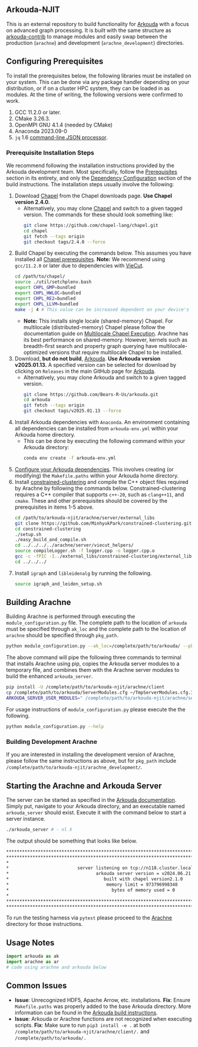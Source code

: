 ## Arkouda-NJIT
This is an external repository to build functionality for [Arkouda](https://github.com/Bears-R-Us/Arkouda) with a focus on advanced graph processing. It is built with the same structure as [arkouda-contrib](https://github.com/Bears-R-Us/arkouda-contrib) to manage modules and easily swap between the production (`arachne`) and development (`arachne_development`) directories.

## Configuring Prerequisites
To install the prerequisites below, the following libraries must be installed on your system. This can be done via any package handler depending on your distribution, or if on a cluster HPC system, they can be loaded in as modules. At the time of writing, the following versions were confirmed to work.
1. GCC 11.2.0 or later.
2. CMake 3.26.3.
3. OpenMPI GNU 4.1.4 (needed by CMake)
4. Anaconda 2023.09-0
5. `jq` 1.6 [command-line JSON processor](https://jqlang.github.io/jq/).

### Prerequisite Installation Steps
We recommend following the installation instructions provided by the Arkouda development team. Most specifically, follow the [Prerequisites](https://github.com/Bears-R-Us/arkouda?tab=readme-ov-file#prerequisites-toc) section in its entirety, and only the [Dependency Configuration](https://github.com/Bears-R-Us/arkouda/blob/master/pydoc/setup/BUILD.md#building-the-server) section of the build instructions. The installation steps usually involve the following:
1. Download [Chapel](https://chapel-lang.org/download.html) from the Chapel downloads page. **Use Chapel version 2.4.0.**
    * Alternatively, you may clone [Chapel](https://github.com/chapel-lang/chapel) and switch to a given tagged version. The commands for these should look something like:
        ```bash
        git clone https://github.com/chapel-lang/chapel.git
        cd chapel
        git fetch --tags origin
        git checkout tags/2.4.0 --force
        ```
2. Build Chapel by executing the commands below. This assumes you have installed all [Chapel prerequisites](https://chapel-lang.org/docs/usingchapel/prereqs.html#chapel-prerequisites). **Note:** We recommend using `gcc/11.2.0` or later due to dependencies with [VieCut](https://github.com/MinhyukPark/VieCut).
    ```bash
    cd /path/to/chapel/
    source ./util/setchplenv.bash
    export CHPL_GMP=bundled
    export CHPL_HWLOC=bundled
    export CHPL_RE2=bundled
    export CHPL_LLVM=bundled
    make -j 4 # This value can be increased dependent on your device's number of processors
    ```
    * **Note:** This installs single locale (shared-memory) Chapel. For multilocale (distributed-memory) Chapel please follow the documentation guide on [Multilocale Chapel Execution](https://chapel-lang.org/docs/usingchapel/multilocale.html#multilocale-chapel-execution). Arachne has its best performance on shared-memory. However, kernels such as breadth-first search and property graph querying have multilocale-optimized versions that require multilocale Chapel to be installed.
3. Download, **but do not build**, [Arkouda](https://github.com/Bears-R-Us/arkouda). **Use Arkouda version v2025.01.13.** A specified version can be selected for download by clicking on `Releases` in the main GitHub page for [Arkouda](https://github.com/Bears-R-Us/arkouda).
    * Alternatively, you may clone Arkouda and switch to a given tagged version.
        ```bash
        git clone https://github.com/Bears-R-Us/arkouda.git
        cd arkouda
        git fetch --tags origin
        git checkout tags/v2025.01.13 --force
        ```
4. Install Arkouda dependencies with `Anaconda`. An environment containing all dependencies can be installed from `arkouda-env.yml` within your Arkouda home directory.
    * This can be done by executing the following command within your Arkouda directory:
        ```bash
        conda env create -f arkouda-env.yml
        ```
5. [Configure your Arkouda dependencies](https://github.com/Bears-R-Us/arkouda/blob/master/pydoc/setup/BUILD.md#dependency-configuration). This involves creating (or modifying) the `Makefile.paths` within your Arkouda home directory.
6. Install [constrained-clustering](https://github.com/MinhyukPark/constrained-clustering) and compile the C++ object files required by Arachne by following the commands below. Constrained-clustering requires a C++ compiler that supports `c++-20`, such as `clang++11`, and `cmake`. These and other prerequisites should be covered by the prerequisites in items 1-5 above.
    ```bash
    cd /path/to/arkouda-njit/arachne/server/external_libs
    git clone https://github.com/MinhyukPark/constrained-clustering.git
    cd constrained-clustering
    ./setup.sh
    ./easy_build_and_compile.sh
    cd ../../../../arachne/server/viecut_helpers/
    source compileLogger.sh -f logger.cpp -o logger.cpp.o
    gcc -c -fPIC -I../external_libs/constrained-clustering/external_libs/VieCut/lib/ -I../external_libs/constrained-clustering/external_libs/VieCut/extlib/tlx/ computeMinCut.cpp -o computeMinCut.o
    cd ../../../
    ```
7. Install `igraph` and `libleidenalg` by running the following.
    ```bash
    source igraph_and_leiden_setup.sh
    ```

## Building Arachne
Building Arachne is performed through executing the `module_configuration.py` file. The complete path to the location of `arkouda` must be specified through `ak_loc` and the complete path to the location of `arachne` should be specified through `pkg_path`.

```bash
python module_configuration.py --ak_loc=/complete/path/to/arkouda/ --pkg_path=/complete/path/to/arkouda-njit/arachne/ | bash
```

The above command will pipe the following three commands to terminal that installs Arachne using pip, copies the Arkouda server modules to a temporary file, and combines them with the Arachne server modules to build the enhanced `arkouda_server`.
```bash
pip install -U /complete/path/to/arkouda-njit/arachne/client
cp /complete/path/to/arkouda/ServerModules.cfg ~/TmpServerModules.cfg.1683320760
ARKOUDA_SERVER_USER_MODULES=" /complete/path/to/arkouda-njit/arachne/server/BuildGraphMsg.chpl  /complete/path/to/arkouda-njit/arachne/server/PropertyGraphMsg.chpl  /complete/path/to/arkouda-njit/arachne/server/GraphInfoMsg.chpl  /complete/path/to/arkouda-njit/arachne/server/BFSMsg.chpl  /complete/path/to/arkouda-njit/arachne/server/TriCtrMsg.chpl  /complete/path/to/arkouda-njit/arachne/server/TriCntMsg.chpl  /complete/path/to/arkouda-njit/arachne/server/TrussMsg.chpl  /complete/path/to/arkouda-njit/arachne/server/CCMsg.chpl" ARKOUDA_CONFIG_FILE=~/TmpServerModules.cfg.1683320760 ARKOUDA_SKIP_CHECK_DEPS=true make -C /Users/alvaradoo/Research/arkouda
```

For usage instructions of `module_configuration.py` please execute the the following.
```bash
python module_configuration.py --help
```

### Building Development Arachne
If you are interested in installing the development version of Arachne, please follow the same instructions as above, but for `pkg_path` include `/complete/path/to/arkouda-njit/arachne_development/`.

## Starting the Arachne and Arkouda Server
The server can be started as specified in the [Arkouda documentation](https://github.com/Bears-R-Us/arkouda#running-arkouda_server-toc). Simply put, navigate to your Arkouda directory, and an executable named `arkouda_server` should exist. Execute it with the command below to start a server instance.
```bash
./arkouda_server # - nl X
```

The output should be something that looks like below.
```bash
********************************************************************************************************
********************************************************************************************************
*                                                                                                      *
*                          server listening on tcp://n118.cluster.local:5555                           *
*                                 arkouda server version = v2024.06.21                                 *
*                                    built with chapel version2.1.0                                    *
*                                     memory limit = 973796998348                                      *
*                                       bytes of memory used = 0                                       *
*                                                                                                      *
********************************************************************************************************
********************************************************************************************************
```

To run the testing harness via `pytest` please proceed to the [Arachne](arachne/) directory for those instructions.

## Usage Notes
```python
import arkouda as ak
import arachne as ar
# code using arachne and arkouda below
```

## Common Issues
* **Issue**: Unrecognized HDF5, Apache Arrow, etc. installations. 
  **Fix**: Ensure `Makefile.paths` was properly added to the base Arkouda directory. More information can be found in the [Arkouda build instructions](https://github.com/Bears-R-Us/arkouda#building-arkouda-toc).
* **Issue**: Arkouda or Arachne functions are not recognized when executing scripts.
  **Fix**: Make sure to run `pip3 install -e .` at both `/complete/path/to/arkouda-njit/arachne/client/.` and `/complete/path/to/arkouda/.`

